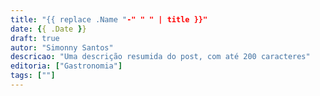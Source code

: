 ```yaml
---
title: "{{ replace .Name "-" " " | title }}"
date: {{ .Date }}
draft: true
autor: "Simonny Santos"
descricao: "Uma descrição resumida do post, com até 200 caracteres"
editoria: ["Gastronomia"]
tags: [""]
---
```

